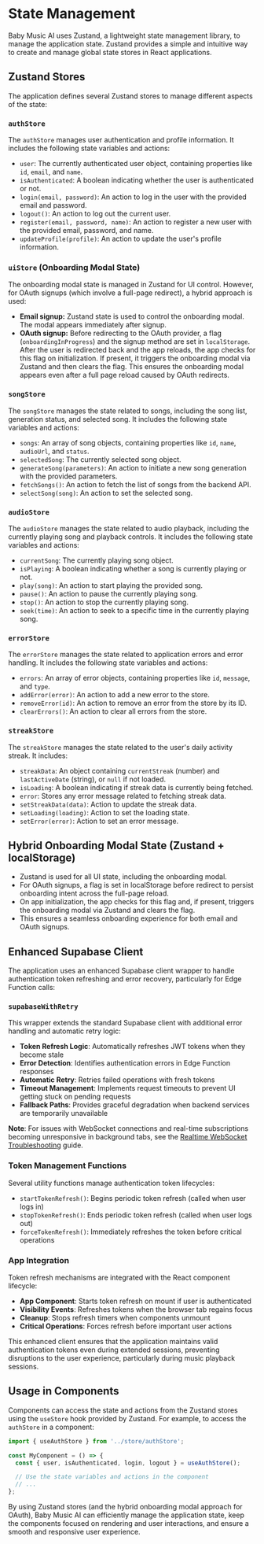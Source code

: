 # State Management

Baby Music AI uses Zustand, a lightweight state management library, to manage the application state. Zustand provides a simple and intuitive way to create and manage global state stores in React applications.

## Zustand Stores

The application defines several Zustand stores to manage different aspects of the state:

### `authStore`

The `authStore` manages user authentication and profile information. It includes the following state variables and actions:

- `user`: The currently authenticated user object, containing properties like `id`, `email`, and `name`.
- `isAuthenticated`: A boolean indicating whether the user is authenticated or not.
- `login(email, password)`: An action to log in the user with the provided email and password.
- `logout()`: An action to log out the current user.
- `register(email, password, name)`: An action to register a new user with the provided email, password, and name.
- `updateProfile(profile)`: An action to update the user's profile information.

### `uiStore` (Onboarding Modal State)

The onboarding modal state is managed in Zustand for UI control. However, for OAuth signups (which involve a full-page redirect), a hybrid approach is used:

- **Email signup:** Zustand state is used to control the onboarding modal. The modal appears immediately after signup.
- **OAuth signup:** Before redirecting to the OAuth provider, a flag (`onboardingInProgress`) and the signup method are set in `localStorage`. After the user is redirected back and the app reloads, the app checks for this flag on initialization. If present, it triggers the onboarding modal via Zustand and then clears the flag. This ensures the onboarding modal appears even after a full page reload caused by OAuth redirects.

### `songStore`

The `songStore` manages the state related to songs, including the song list, generation status, and selected song. It includes the following state variables and actions:

- `songs`: An array of song objects, containing properties like `id`, `name`, `audioUrl`, and `status`.
- `selectedSong`: The currently selected song object.
- `generateSong(parameters)`: An action to initiate a new song generation with the provided parameters.
- `fetchSongs()`: An action to fetch the list of songs from the backend API.
- `selectSong(song)`: An action to set the selected song.

### `audioStore`

The `audioStore` manages the state related to audio playback, including the currently playing song and playback controls. It includes the following state variables and actions:

- `currentSong`: The currently playing song object.
- `isPlaying`: A boolean indicating whether a song is currently playing or not.
- `play(song)`: An action to start playing the provided song.
- `pause()`: An action to pause the currently playing song.
- `stop()`: An action to stop the currently playing song.
- `seek(time)`: An action to seek to a specific time in the currently playing song.

### `errorStore`

The `errorStore` manages the state related to application errors and error handling. It includes the following state variables and actions:

- `errors`: An array of error objects, containing properties like `id`, `message`, and `type`.
- `addError(error)`: An action to add a new error to the store.
- `removeError(id)`: An action to remove an error from the store by its ID.
- `clearErrors()`: An action to clear all errors from the store.

### `streakStore`

The `streakStore` manages the state related to the user's daily activity streak. It includes:

- `streakData`: An object containing `currentStreak` (number) and `lastActiveDate` (string), or `null` if not loaded.
- `isLoading`: A boolean indicating if streak data is currently being fetched.
- `error`: Stores any error message related to fetching streak data.
- `setStreakData(data)`: Action to update the streak data.
- `setLoading(loading)`: Action to set the loading state.
- `setError(error)`: Action to set an error message.

## Hybrid Onboarding Modal State (Zustand + localStorage)

- Zustand is used for all UI state, including the onboarding modal.
- For OAuth signups, a flag is set in localStorage before redirect to persist onboarding intent across the full-page reload.
- On app initialization, the app checks for this flag and, if present, triggers the onboarding modal via Zustand and clears the flag.
- This ensures a seamless onboarding experience for both email and OAuth signups.

## Enhanced Supabase Client

The application uses an enhanced Supabase client wrapper to handle authentication token refreshing and error recovery, particularly for Edge Function calls:

### `supabaseWithRetry`

This wrapper extends the standard Supabase client with additional error handling and automatic retry logic:

- **Token Refresh Logic**: Automatically refreshes JWT tokens when they become stale
- **Error Detection**: Identifies authentication errors in Edge Function responses
- **Automatic Retry**: Retries failed operations with fresh tokens
- **Timeout Management**: Implements request timeouts to prevent UI getting stuck on pending requests
- **Fallback Paths**: Provides graceful degradation when backend services are temporarily unavailable

**Note**: For issues with WebSocket connections and real-time subscriptions becoming unresponsive in background tabs, see the [Realtime WebSocket Troubleshooting](./realtime-troubleshooting.md) guide.

### Token Management Functions

Several utility functions manage authentication token lifecycles:

- `startTokenRefresh()`: Begins periodic token refresh (called when user logs in)
- `stopTokenRefresh()`: Ends periodic token refresh (called when user logs out)
- `forceTokenRefresh()`: Immediately refreshes the token before critical operations

### App Integration

Token refresh mechanisms are integrated with the React component lifecycle:

- **App Component**: Starts token refresh on mount if user is authenticated
- **Visibility Events**: Refreshes tokens when the browser tab regains focus
- **Cleanup**: Stops refresh timers when components unmount
- **Critical Operations**: Forces refresh before important user actions

This enhanced client ensures that the application maintains valid authentication tokens even during extended sessions, preventing disruptions to the user experience, particularly during music playback sessions.

## Usage in Components

Components can access the state and actions from the Zustand stores using the `useStore` hook provided by Zustand. For example, to access the `authStore` in a component:

```typescript
import { useAuthStore } from '../store/authStore';

const MyComponent = () => {
  const { user, isAuthenticated, login, logout } = useAuthStore();

  // Use the state variables and actions in the component
  // ...
};
```

By using Zustand stores (and the hybrid onboarding modal approach for OAuth), Baby Music AI can efficiently manage the application state, keep the components focused on rendering and user interactions, and ensure a smooth and responsive user experience.
